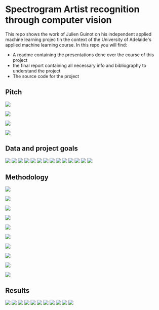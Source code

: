 # Spectrogram Artist recognition through computer vision

This repo shows the work of Julien Guinot on his independent applied machine learning projec tin the context of the University of Adelaide's applied machine learning course. In this repo you will find:

- A readme containing the presentations done over the course of this project
- the final report containing all necessary info and bibliography to understand the project
- The source code for the project

## Pitch

![](Readme_files/Pitch_slides_Julien_Guinot-1.png)

![](Readme_files/Pitch_slides_Julien_Guinot-2.png)

![](Readme_files/Pitch_slides_Julien_Guinot-3.png)

![](Readme_files/Pitch_slides_Julien_Guinot-4.png)

## Data and project goals


![](Readme_files/DPG1.png)
![](Readme_files/DPG2.png)
![](Readme_files/DPG3.png)
![](Readme_files/DPG4.png)
![](Readme_files/DPG5.png)
![](Readme_files/DPG6.png)
![](Readme_files/DPG7.png)
![](Readme_files/DPG8.png)
![](Readme_files/DPG9.png)
![](Readme_files/DPG10.png)
![](Readme_files/DPG11.png)
![](Readme_files/DPG12.png)
![](Readme_files/DPG13.png)
![](Readme_files/DPG14.png)
## Methodology

![](Readme_files/Methodology_slides_Julien_Guinot_a1831082-01.png)

![](Readme_files/Methodology_slides_Julien_Guinot_a1831082-02.png)

![](Readme_files/Methodology_slides_Julien_Guinot_a1831082-03.png)

![](Readme_files/Methodology_slides_Julien_Guinot_a1831082-04.png)

![](Readme_files/Methodology_slides_Julien_Guinot_a1831082-05.png)

![](Readme_files/Methodology_slides_Julien_Guinot_a1831082-06.png)

![](Readme_files/Methodology_slides_Julien_Guinot_a1831082-07.png)

![](Readme_files/Methodology_slides_Julien_Guinot_a1831082-08.png)

![](Readme_files/Methodology_slides_Julien_Guinot_a1831082-9.png)

![](Readme_files/Methodology_slides_Julien_Guinot_a1831082-10.png)

## Results

![](Readme_files/SRP1.png)
![](Readme_files/SRP2.png)
![](Readme_files/SRP3.png)
![](Readme_files/SRP4.png)
![](Readme_files/SRP5.png)
![](Readme_files/SRP6.png)
![](Readme_files/SRP7.png)
![](Readme_files/SRP8.png)
![](Readme_files/SRP9.png)
![](Readme_files/SRP10.png)
![](Readme_files/SRP11.png)